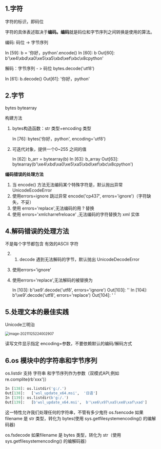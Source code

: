 ## 1.字符

字符的标识，即码位

字符的具体表述取决于**编码。编码**就是码位和字节序列之间转换是使用的算法。

编码: 码位 -> 字节序列

  In [59]: b = '你好，python'.encode()  In [60]: b  Out[60]: b'\xe4\xbd\xa0\xe5\xa5\xbd\xef\xbc\x8cpython'  

解码：字节序列 - > 码位  bytes.decode('utf8')

  In [61]: b.decode()  Out[61]: '你好，python'  

## 2.字节

 bytes bytearray

 构建方法

1. bytes构造函数：str 类型+encoding 类型 
   
   In [76]: bytes('你好，python', encoding='utf8')  

2. 可迭代对象，提供一个0~255 之间的值
   
   In [62]: b_arr = bytearray(b)     In [63]: b_array  Out[63]: bytearray(b'\xe4\xbd\xa0\xe5\xa5\xbd\xef\xbc\x8cpython')  

**编码错误的处理方法**

1. 当 encode() 方法无法编码某个特殊字符是，默认抛出异常 UnicodeEcodeError
2. 使用errors=ignore 跳过异常      encode('cp437', errors='ignore')（字符缺失，不妥）
3. 使用     errors='replace',无法编码的用 ? 替换
4. 使用     errors='xmlcharrefreloace' ,无法编码的字符替换为 xml 实体

## 4.解码错误的处理方法

不是每个字节都包含 有效的ASCII 字符

2. 1. decode 遇到无法解码的字节，默认抛出 UnicodeDecodeError

3. 使用errors='ignore'

4. 使用errors='replace',无法解码的被替换为  
   
   In [103]: b'\xe9'.decode('utf8', errors='ignore')  Out[103]: ''     In [104]: b'\xe9'.decode('utf8', errors='replace')  Out[104]: ' '  

## 5.处理文本的最佳实践

Unicode三明治

<img src="https://gitee.com/zbw2535463841/images-bed/raw/master/2022/01/01/image-20211125224002907.png" alt="image-20211125224002907" style="zoom:80%;" />

读写文件显示指定 encoding=参数，不要依赖默认的编码/解码方式

## 6.os 模块中的字符串和字节序列

os.listdir 支持 字符串 和字节序列作为参数（双模式API,例如 re.complite(rb'xxx')）

```python
In [138]: os.listdir('g:/.')  
Out[138]:   ['wsl_update_x64.msi',  '日语']
In [139]: os.listdir(b'g:/.')  
Out[139]:   [b'wsl_update_x64.msi',  b'\xe6\x97\xa5\xe8\xaf\xad']  
```

这一特性允许我们处理任何的字符串，不管有多少鬼符
os.fsencode 如果filename 是 str 类型，转化为 bytes(使用 sys.getfilesystemencoding() 的编解码器)

os.fsdecode 如果filename 是 bytes 类型，转化为 str（使用 sys.getfilesystemencoding() 的编解码器）
